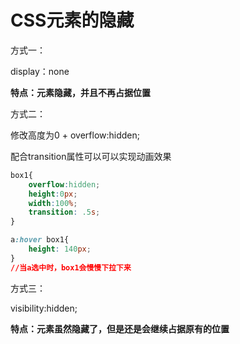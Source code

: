 # CSS元素的隐藏

方式一：

display：none

**特点：元素隐藏，并且不再占据位置**

方式二：

修改高度为0 + overflow:hidden;

配合transition属性可以可以实现动画效果

```css
box1{
	overflow:hidden;
	height:0px;
	width:100%;
	transition: .5s;
}

a:hover box1{
	height: 140px;
}
//当a选中时，box1会慢慢下拉下来
```





方式三：

visibility:hidden;

**特点：元素虽然隐藏了，但是还是会继续占据原有的位置**

